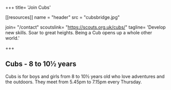 +++
title= 'Join Cubs'

[[resources]]
  name = "header"
  src = "cubsbridge.jpg"
 
join= "/contact"
scoutslink= "https://scouts.org.uk/cubs/"
tagline= 'Develop new skills. Soar to great heights. Being a Cub opens up a whole other world.'

+++

## Cubs - 8 to 10½ years
Cubs is for boys and girls from 8 to 10½ years old who love adventures and the outdoors. They meet from 5.45pm to 7.15pm every Thursday.
